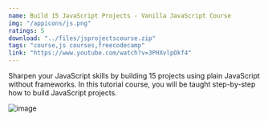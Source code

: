 ```yaml
---
name: Build 15 JavaScript Projects - Vanilla JavaScript Course
img: "/appicons/js.png"
ratings: 5
download: "../files/jsprojectscourse.zip"
tags: "course,js courses,freecodecamp"
link: "https://www.youtube.com/watch?v=3PHXvlpOkf4"
---
```


Sharpen your JavaScript skills by building 15 projects using plain JavaScript without frameworks. In this tutorial course, you will be taught step-by-step how to build JavaScript projects.

<img src="../../screenshots/Jsprojects/ss1.png" alt="image" >
